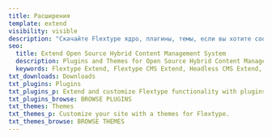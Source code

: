 ```yaml
---
title: Расширения
template: extend
visibility: visible
description: "Скачайте Flextype ядро, плагины, темы, если вы хотите сообщить об ошибке или внести свой вклад в идеи, вы можете использовать Flextype GitHub Issues"
seo:
  title: Extend Open Source Hybrid Content Management System
  description: Plugins and Themes for Open Source Hybrid Content Management System
  keywords: Flextype Extend, Flextype CMS Extend, Headless CMS Extend, Download Flat File CMS Extends, Download Flat File Content Management System Extends, Download PHP CMS Extends, Extend, Extends, Content, Management, System, PHP, CMS
txt_downloads: Downloads
txt_plugins: Plugins
txt_plugins_p: Extend and customize Flextype functionality with plugins.
txt_plugins_browse: BROWSE PLUGINS
txt_themes: Themes
txt_themes_p: Customize your site with a themes for Flextype.
txt_themes_browse: BROWSE THEMES
---
```


